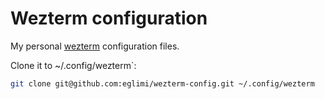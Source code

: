 # Wezterm configuration

My personal [wezterm](https://wezfurlong.org/wezterm) configuration files.

Clone it to ~/.config/wezterm`:

```bash
git clone git@github.com:eglimi/wezterm-config.git ~/.config/wezterm
```
